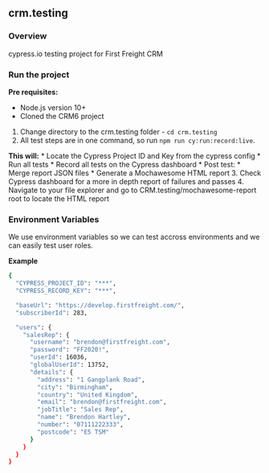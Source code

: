## crm.testing 

### Overview
cypress.io testing project for First Freight CRM

### Run the project
**Pre requisites:**
* Node.js version 10+
* Cloned the CRM6 project
 

1. Change directory to the crm.testing folder - ```cd crm.testing```
2. All test steps are in one command, so run ```npm run cy:run:record:live```. 

**This will:**
    * Locate the Cypress Project ID and Key from the cypress config
    * Run all tests
    * Record all tests on the Cypress dashboard
    * Post test:
        * Merge report JSON files
        * Generate a Mochawesome HTML report
3. Check Cypress dashboard for a more in depth report of failures and passes
4. Navigate to your file explorer and go to CRM.testing/mochawesome-report root to locate the HTML report

### Environment Variables
We use environment variables so we can test accross environments and we can easily test user roles. 

**Example**
```sh
{
  "CYPRESS_PROJECT_ID": "***",
  "CYPRESS_RECORD_KEY": "***",

  "baseUrl": "https://develop.firstfreight.com/",
  "subscriberId": 283,

  "users": {
    "salesRep": {
      "username": "brendon@firstfreight.com",
      "password": "FF2020!",
      "userId": 16036,
      "globalUserId": 13752,
      "details": {
        "address": "1 Gangplank Road",
        "city": "Birmingham",
        "country": "United Kingdom",
        "email": "brendon@firstfreight.com",
        "jobTitle": "Sales Rep",
        "name": "Brendon Hartley",
        "number": "07111222333",
        "postcode": "E5 TSM"
      }
    }
  }
}
```